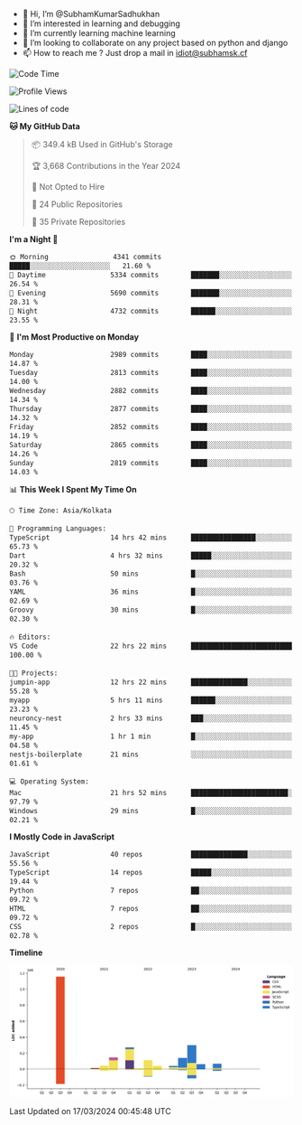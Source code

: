 - 👋 Hi, I’m @SubhamKumarSadhukhan
- 👀 I’m interested in learning and debugging
- 🌱 I’m currently learning machine learning
- 💞️ I’m looking to collaborate on any project based on python and django
- 📫 How to reach me ?
      Just drop a mail in idiot@subhamsk.cf

<!---
SubhamKumarSadhukhan/SubhamKumarSadhukhan is a ✨ special ✨ repository because its `README.md` (this file) appears on your GitHub profile.
You can click the Preview link to take a look at your changes.
--->


<!--START_SECTION:waka-->
![Code Time](http://img.shields.io/badge/Code%20Time-2%2C009%20hrs%2040%20mins-blue)

![Profile Views](http://img.shields.io/badge/Profile%20Views-1-blue)

![Lines of code](https://img.shields.io/badge/From%20Hello%20World%20I%27ve%20Written-2.4%20million%20lines%20of%20code-blue)

**🐱 My GitHub Data** 

> 📦 349.4 kB Used in GitHub's Storage 
 > 
> 🏆 3,668 Contributions in the Year 2024
 > 
> 🚫 Not Opted to Hire
 > 
> 📜 24 Public Repositories 
 > 
> 🔑 35 Private Repositories 
 > 
**I'm a Night 🦉** 

```text
🌞 Morning                4341 commits        █████░░░░░░░░░░░░░░░░░░░░   21.60 % 
🌆 Daytime                5334 commits        ███████░░░░░░░░░░░░░░░░░░   26.54 % 
🌃 Evening                5690 commits        ███████░░░░░░░░░░░░░░░░░░   28.31 % 
🌙 Night                  4732 commits        ██████░░░░░░░░░░░░░░░░░░░   23.55 % 
```
📅 **I'm Most Productive on Monday** 

```text
Monday                   2989 commits        ████░░░░░░░░░░░░░░░░░░░░░   14.87 % 
Tuesday                  2813 commits        ████░░░░░░░░░░░░░░░░░░░░░   14.00 % 
Wednesday                2882 commits        ████░░░░░░░░░░░░░░░░░░░░░   14.34 % 
Thursday                 2877 commits        ████░░░░░░░░░░░░░░░░░░░░░   14.32 % 
Friday                   2852 commits        ████░░░░░░░░░░░░░░░░░░░░░   14.19 % 
Saturday                 2865 commits        ████░░░░░░░░░░░░░░░░░░░░░   14.26 % 
Sunday                   2819 commits        ████░░░░░░░░░░░░░░░░░░░░░   14.03 % 
```


📊 **This Week I Spent My Time On** 

```text
🕑︎ Time Zone: Asia/Kolkata

💬 Programming Languages: 
TypeScript               14 hrs 42 mins      ████████████████░░░░░░░░░   65.73 % 
Dart                     4 hrs 32 mins       █████░░░░░░░░░░░░░░░░░░░░   20.32 % 
Bash                     50 mins             █░░░░░░░░░░░░░░░░░░░░░░░░   03.76 % 
YAML                     36 mins             █░░░░░░░░░░░░░░░░░░░░░░░░   02.69 % 
Groovy                   30 mins             █░░░░░░░░░░░░░░░░░░░░░░░░   02.30 % 

🔥 Editors: 
VS Code                  22 hrs 22 mins      █████████████████████████   100.00 % 

🐱‍💻 Projects: 
jumpin-app               12 hrs 22 mins      ██████████████░░░░░░░░░░░   55.28 % 
myapp                    5 hrs 11 mins       ██████░░░░░░░░░░░░░░░░░░░   23.23 % 
neuroncy-nest            2 hrs 33 mins       ███░░░░░░░░░░░░░░░░░░░░░░   11.45 % 
my-app                   1 hr 1 min          █░░░░░░░░░░░░░░░░░░░░░░░░   04.58 % 
nestjs-boilerplate       21 mins             ░░░░░░░░░░░░░░░░░░░░░░░░░   01.61 % 

💻 Operating System: 
Mac                      21 hrs 52 mins      ████████████████████████░   97.79 % 
Windows                  29 mins             █░░░░░░░░░░░░░░░░░░░░░░░░   02.21 % 
```

**I Mostly Code in JavaScript** 

```text
JavaScript               40 repos            ██████████████░░░░░░░░░░░   55.56 % 
TypeScript               14 repos            █████░░░░░░░░░░░░░░░░░░░░   19.44 % 
Python                   7 repos             ██░░░░░░░░░░░░░░░░░░░░░░░   09.72 % 
HTML                     7 repos             ██░░░░░░░░░░░░░░░░░░░░░░░   09.72 % 
CSS                      2 repos             █░░░░░░░░░░░░░░░░░░░░░░░░   02.78 % 
```



**Timeline**

![Lines of Code chart](https://raw.githubusercontent.com/SubhamKumarSadhukhan/SubhamKumarSadhukhan/main/assets/bar_graph.png)


 Last Updated on 17/03/2024 00:45:48 UTC
<!--END_SECTION:waka-->
